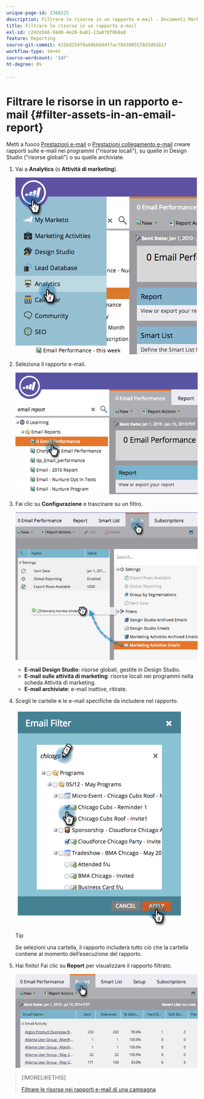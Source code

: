 ```yaml
---
unique-page-id: 2360225
description: Filtrare le risorse in un rapporto e-mail - Documenti Marketo - Documentazione del prodotto
title: Filtrare le risorse in un rapporto e-mail
exl-id: c242e566-94d0-4e20-ba81-13a8f8f0b8a9
feature: Reporting
source-git-commit: 431bd258f9a68bbb9df7acf043085578d3d91b1f
workflow-type: tm+mt
source-wordcount: '147'
ht-degree: 0%

---
```


# Filtrare le risorse in un rapporto e-mail {#filter-assets-in-an-email-report}

Metti a fuoco [Prestazioni e-mail](/help/marketo/product-docs/email-marketing/email-programs/email-program-data/email-performance-report.md) o [Prestazioni collegamento e-mail](/help/marketo/product-docs/email-marketing/email-programs/email-program-data/email-link-performance-report.md) creare rapporti sulle e-mail nei programmi (&quot;risorse locali&quot;), su quelle in Design Studio (&quot;risorse globali&quot;) o su quelle archiviate.

1. Vai a **Analytics** (o **Attività di marketing**).

   ![](assets/image2014-9-16-15-3a53-3a26.png)

1. Seleziona il rapporto e-mail.

   ![](assets/image2014-9-16-15-3a53-3a29.png)

1. Fai clic su **Configurazione** e trascinare su un filtro.

   ![](assets/image2014-9-16-15-3a53-3a32.png)

   * **E-mail Design Studio**: risorse globali, gestite in Design Studio.
   * **E-mail sulle attività di marketing**: risorse locali nei programmi nella scheda Attività di marketing.
   * **E-mail archiviate**: e-mail inattive, ritirate.

1. Scegli le cartelle e le e-mail specifiche da includere nel rapporto.

   ![](assets/image2014-9-16-15-3a53-3a36.png)

   >[!TIP]
   >
   >Se selezioni una cartella, il rapporto includerà tutto ciò che la cartella contiene al momento dell’esecuzione del rapporto.

1. Hai finito! Fai clic su **Report** per visualizzare il rapporto filtrato.

   ![](assets/image2014-9-16-15-3a53-3a59.png)

>[!MORELIKETHIS]
>
>[Filtrare le risorse nei rapporti e-mail di una campagna](/help/marketo/product-docs/reporting/basic-reporting/report-activity/filter-assets-in-a-campaign-email-reports.md)

